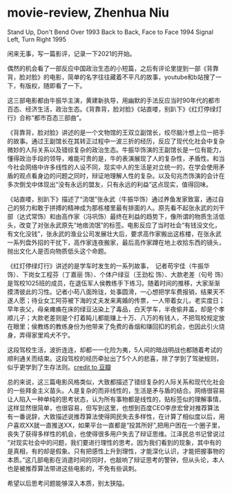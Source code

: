 # movie-review, Zhenhua Niu


Stand Up, Don't Bend Over 1993
Back to Back, Face to Face 1994
Signal Left, Turn Right 1995
<!--more-->


闲来无事，写一篇影评，记录一下2021的开始。

偶然的机会看了一部反应中国政治生态的小短篇，之后有评论里提到一部《背靠背，脸对脸》的电影，简单的名字往往藏着不平凡的故事，youtube和b站搜了一下，有版权，随即看了一下。

这三部电影都由牛振华主演，黄建新执导，用幽默的手法反应当时90年代的都市百态、经济生活，政治生态。《背靠背，脸对脸》《站直喽，别趴下》《红灯停绿灯行》合称“都市百态三部曲”。

《背靠背，脸对脸》讲述的是一个文物馆的王双立副馆长，绞尽脑汁想上位一把手的故事。通过王副馆长在其转正过程中一波三折的经历，反应了现代化社会中复杂微妙的人际关系以及错综复杂的政治生态。牛振华饰演的王副馆长是一位有能力，懂得政治手段的领导，难能可贵的是，牛的表演展现了人的复杂性，矛盾性。和当今社会网络中许多线性的人设不同，现实中人的生活是对立统一的，在学会使用矛盾的观点看身边的问题之同时，辩证地理解人性的复杂。以及句兆杰饰演的会计在多次倒戈中体现出“没有永远的盟友，只有永远的利益”这点现实，值得回味。


《站直喽，别趴下》描述了“流氓”张永武（牛振华饰）通过养鱼发家致富，通过自己的努力和敢于拼搏的精神成为那栋楼里最有排面的人。原先看不起张永武的刘干部（达式常饰）和由高作家（冯巩饰）最终在利益的趋势下，像所谓的物质生活低头，改变了对张永武原先“地痞流氓”的标签。电影反应了当时社会“有钱没文化，有文化没钱”，张永武的渔业公司发展壮大后，要求高作家搬出这栋楼，在张永武一系列盘外招的干扰下，高作家连夜搬家，最后高作家蹲在地上收拾东西的镜头，抛出文化人是否向物质低头这个命题。



《红灯停绿灯行》讲述的是学车时发生的一系列故事，　记者苟宇佳（牛振华 饰）、下岗女工程芬（丁嘉丽 饰）、个体户绿豆（王劲松 饰）、大款老差（句号 饰）是驾校1025班的成员，在退伍军人侯教练手下练习。随着时间的推移，大家渐渐摸清彼此的习性。记者小苟八面玲珑，处事圆滑，一心想把学车费报销，结果天不遂人愿；待业女工阿芬被下海的丈夫发来离婚的传票，一人带着女儿，老实度日；早年丧父，母亲瘫痪在床的绿豆沾染上了毒品，白天学车，半夜偷井盖，却是个孝顺儿子；大款老差则是个打着盹儿都能赚上十万、八万的有钱人，不把驾校规定放在眼里；侯教练的教练身份为他带来了免费的香烟和赚回扣的机会，也因此引火烧身，弄得家里鸡犬不宁。

这段驾校生活，波折连连，却都一一化险为夷，5人间的暗战明战也都随着考试的顺利通关而结束。这段驾校的经历牵扯出了5个人的悲喜，除了学到了驾驶规则，似乎更学到了生存法则。[credit to 豆瓣](https://movie.douban.com/subject/1298467/)



总的来说，这三篇电影风格类似，大致都描述了错综复杂的人际关系和现代化社会的一些拜金主义苗头。人是复杂的而非线性的，生活是矛与盾的结合。网络很容易让人陷入一种单纯的思考状态，认为所有事物都是线性的，贴标签似的理解事情，这样显然很简单，也很容易，但写到这里，也想到百度CEO李彦宏曾对推荐算法有一番说辞，大致描述说推荐算法使得网民失去多样性，在计算了相似度以后，用户喜欢XX就一直推送XX，如果平台一直都是“投其所好”,把用户困在一个圈子里，丧失了获得多样性的机会，也使得很多用户失去了辩证思维。江泽民总书记曾说过 “对现实社会中的问题，我们要进行理性的思考。因为我们看到的现象，其中有的是真相，有的却是假象。只有把感性上升到理性，才能深化认识，才能把握事物的本质。”这几部电影在消遣时间的同时，也敲响了辩证思考的警钟，但从头论，本人也是被推荐算法带进这些电影的，不免有些讽刺。

希望以后思考问题能够深入本质，别太狭隘。
